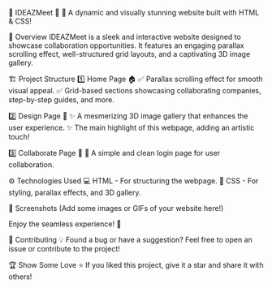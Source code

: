 🌟 IDEAZMeet 🌟
🚀 A dynamic and visually stunning website built with HTML & CSS!

📌 Overview
IDEAZMeet is a sleek and interactive website designed to showcase collaboration opportunities. It features an engaging parallax scrolling effect, well-structured grid layouts, and a captivating 3D image gallery.

🏗️ Project Structure
1️⃣ Home Page 🏠
✅ Parallax scrolling effect for smooth visual appeal.
✅ Grid-based sections showcasing collaborating companies, step-by-step guides, and more.

2️⃣ Design Page 🎨
✨ A mesmerizing 3D image gallery that enhances the user experience.
✨ The main highlight of this webpage, adding an artistic touch!

3️⃣ Collaborate Page 🔐
🔑 A simple and clean login page for user collaboration.

⚙️ Technologies Used
💻 HTML - For structuring the webpage.
🎨 CSS - For styling, parallax effects, and 3D gallery.

📸 Screenshots
(Add some images or GIFs of your website here!)


Enjoy the seamless experience! 🎉

🤝 Contributing
💡 Found a bug or have a suggestion? Feel free to open an issue or contribute to the project!

🏆 Show Some Love
⭐ If you liked this project, give it a star and share it with others!
